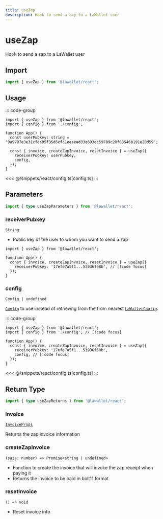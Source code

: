 ```yaml
---
title: useZap
description: Hook to send a zap to a LaWallet user
---
```


# useZap

Hook to send a zap to a LaWallet user

## Import

```ts
import { useZap } from '@lawallet/react';
```

## Usage

::: code-group

```tsx [index.tsx]
import { useZap } from '@lawallet/react';
import { config } from './config';

function App() {
  const userPubkey: string = '9a9787e3e31cfdc95f35d5cfc1eeaead33e693ec59789c20f63546b191e28d59';

  const { invoice, createZapInvoice, resetInvoice } = useZap({
    receiverPubkey: userPubkey,
    config,
  });
}
```

<<< @/snippets/react/config.ts[config.ts]
:::

## Parameters

```ts
import { type useZapParameters } from '@lawallet/react';
```

### receiverPubkey

`String`

- Public key of the user to whom you want to send a zap

```tsx [index.tsx]
import { useZap } from '@lawallet/react';

function App() {
  const { invoice, createZapInvoice, resetInvoice } = useZap({
    receiverPubkey: '17efe7a5f1...53936f68b', // [!code focus]
  });
}
```

### config

`Config | undefined`

[`Config`](/react/api/createConfig#config) to use instead of retrieving from the from nearest [`LaWalletConfig`](/react/api/LaWalletConfig).

::: code-group

```tsx [index.tsx]
import { useZap } from '@lawallet/react';
import { config } from './config'; // [!code focus]

function App() {
  const { invoice, createZapInvoice, resetInvoice } = useZap({
    receiverPubkey: '17efe7a5f1...53936f68b',
    config, // [!code focus]
  });
}
```

<<< @/snippets/react/config.ts[config.ts]
:::

## Return Type

```ts
import { type useZapReturns } from '@lawallet/react';
```

### invoice

[`InvoiceProps`](/react/api/glossary/types#invoiceprops)

Returns the zap invoice information

### createZapInvoice

`(sats: number) => Promise<string | undefined>`

- Function to create the invoice that will invoke the zap receipt when paying it
- Returns the invoice to be paid in bolt11 format

### resetInvoice

`() => void`

- Reset invoice info
